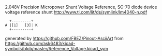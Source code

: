 2.048V Precision Micropower Shunt Voltage Reference, SC-70
diode device voltage reference shunt
http://www.ti.com/lit/ds/symlink/lm4040-n.pdf


	  +---------+
	A |[1]   [3]| K
	  +---------+


generated by https://github.com/FBEZ/Pinout-AsciiArt from https://github.com/ask6483/kicad-symbols/blob/master/Reference_Voltage.kicad_sym